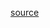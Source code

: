 [source](https://www.digitalocean.com/community/tutorials/how-to-add-login-authentication-to-react-applications)